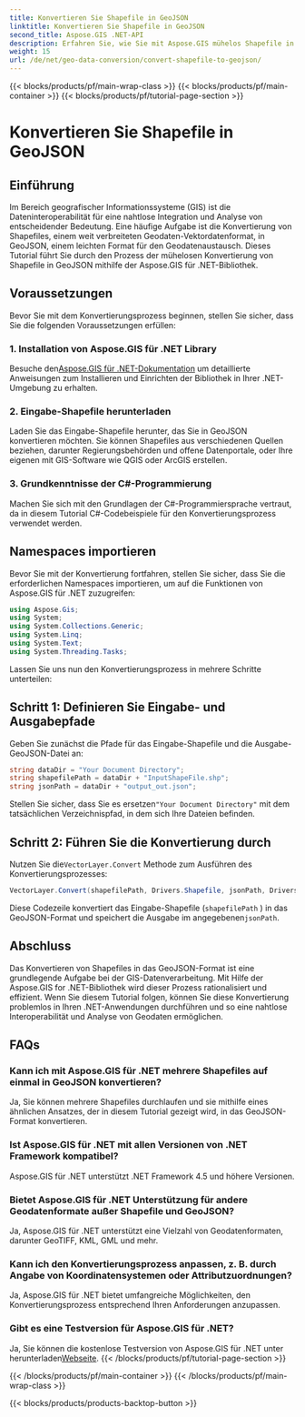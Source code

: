 ```yaml
---
title: Konvertieren Sie Shapefile in GeoJSON
linktitle: Konvertieren Sie Shapefile in GeoJSON
second_title: Aspose.GIS .NET-API
description: Erfahren Sie, wie Sie mit Aspose.GIS mühelos Shapefile in GeoJSON in .NET konvertieren. Befolgen Sie unsere Schritt-für-Schritt-Anleitung für nahtlose Dateninteroperabilität.
weight: 15
url: /de/net/geo-data-conversion/convert-shapefile-to-geojson/
---
```


{{< blocks/products/pf/main-wrap-class >}}
{{< blocks/products/pf/main-container >}}
{{< blocks/products/pf/tutorial-page-section >}}

# Konvertieren Sie Shapefile in GeoJSON

## Einführung
Im Bereich geografischer Informationssysteme (GIS) ist die Dateninteroperabilität für eine nahtlose Integration und Analyse von entscheidender Bedeutung. Eine häufige Aufgabe ist die Konvertierung von Shapefiles, einem weit verbreiteten Geodaten-Vektordatenformat, in GeoJSON, einem leichten Format für den Geodatenaustausch. Dieses Tutorial führt Sie durch den Prozess der mühelosen Konvertierung von Shapefile in GeoJSON mithilfe der Aspose.GIS für .NET-Bibliothek.
## Voraussetzungen
Bevor Sie mit dem Konvertierungsprozess beginnen, stellen Sie sicher, dass Sie die folgenden Voraussetzungen erfüllen:
### 1. Installation von Aspose.GIS für .NET Library
 Besuche den[Aspose.GIS für .NET-Dokumentation](https://reference.aspose.com/gis/net/) um detaillierte Anweisungen zum Installieren und Einrichten der Bibliothek in Ihrer .NET-Umgebung zu erhalten.
### 2. Eingabe-Shapefile herunterladen
Laden Sie das Eingabe-Shapefile herunter, das Sie in GeoJSON konvertieren möchten. Sie können Shapefiles aus verschiedenen Quellen beziehen, darunter Regierungsbehörden und offene Datenportale, oder Ihre eigenen mit GIS-Software wie QGIS oder ArcGIS erstellen.
### 3. Grundkenntnisse der C#-Programmierung
Machen Sie sich mit den Grundlagen der C#-Programmiersprache vertraut, da in diesem Tutorial C#-Codebeispiele für den Konvertierungsprozess verwendet werden.

## Namespaces importieren
Bevor Sie mit der Konvertierung fortfahren, stellen Sie sicher, dass Sie die erforderlichen Namespaces importieren, um auf die Funktionen von Aspose.GIS für .NET zuzugreifen:
```csharp
using Aspose.Gis;
using System;
using System.Collections.Generic;
using System.Linq;
using System.Text;
using System.Threading.Tasks;
```

Lassen Sie uns nun den Konvertierungsprozess in mehrere Schritte unterteilen:
## Schritt 1: Definieren Sie Eingabe- und Ausgabepfade
Geben Sie zunächst die Pfade für das Eingabe-Shapefile und die Ausgabe-GeoJSON-Datei an:
```csharp
string dataDir = "Your Document Directory";
string shapefilePath = dataDir + "InputShapeFile.shp";
string jsonPath = dataDir + "output_out.json";
```
 Stellen Sie sicher, dass Sie es ersetzen`"Your Document Directory"` mit dem tatsächlichen Verzeichnispfad, in dem sich Ihre Dateien befinden.
## Schritt 2: Führen Sie die Konvertierung durch
 Nutzen Sie die`VectorLayer.Convert` Methode zum Ausführen des Konvertierungsprozesses:
```csharp
VectorLayer.Convert(shapefilePath, Drivers.Shapefile, jsonPath, Drivers.GeoJson);
```
Diese Codezeile konvertiert das Eingabe-Shapefile (`shapefilePath` ) in das GeoJSON-Format und speichert die Ausgabe im angegebenen`jsonPath`.

## Abschluss
Das Konvertieren von Shapefiles in das GeoJSON-Format ist eine grundlegende Aufgabe bei der GIS-Datenverarbeitung. Mit Hilfe der Aspose.GIS for .NET-Bibliothek wird dieser Prozess rationalisiert und effizient. Wenn Sie diesem Tutorial folgen, können Sie diese Konvertierung problemlos in Ihren .NET-Anwendungen durchführen und so eine nahtlose Interoperabilität und Analyse von Geodaten ermöglichen.
## FAQs
### Kann ich mit Aspose.GIS für .NET mehrere Shapefiles auf einmal in GeoJSON konvertieren?
Ja, Sie können mehrere Shapefiles durchlaufen und sie mithilfe eines ähnlichen Ansatzes, der in diesem Tutorial gezeigt wird, in das GeoJSON-Format konvertieren.
### Ist Aspose.GIS für .NET mit allen Versionen von .NET Framework kompatibel?
Aspose.GIS für .NET unterstützt .NET Framework 4.5 und höhere Versionen.
### Bietet Aspose.GIS für .NET Unterstützung für andere Geodatenformate außer Shapefile und GeoJSON?
Ja, Aspose.GIS für .NET unterstützt eine Vielzahl von Geodatenformaten, darunter GeoTIFF, KML, GML und mehr.
### Kann ich den Konvertierungsprozess anpassen, z. B. durch Angabe von Koordinatensystemen oder Attributzuordnungen?
Ja, Aspose.GIS für .NET bietet umfangreiche Möglichkeiten, den Konvertierungsprozess entsprechend Ihren Anforderungen anzupassen.
### Gibt es eine Testversion für Aspose.GIS für .NET?
 Ja, Sie können die kostenlose Testversion von Aspose.GIS für .NET unter herunterladen[Webseite](https://releases.aspose.com/).
{{< /blocks/products/pf/tutorial-page-section >}}

{{< /blocks/products/pf/main-container >}}
{{< /blocks/products/pf/main-wrap-class >}}

{{< blocks/products/products-backtop-button >}}
